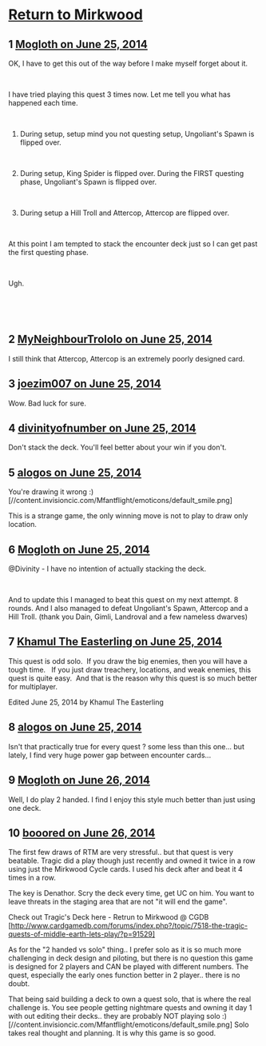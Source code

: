 # [Return to Mirkwood](https://community.fantasyflightgames.com/topic/109380-return-to-mirkwood/)

## 1 [Mogloth on June 25, 2014](https://community.fantasyflightgames.com/topic/109380-return-to-mirkwood/?do=findComment&comment=1132714)

OK, I have to get this out of the way before I make myself forget about it.

 

I have tried playing this quest 3 times now. Let me tell you what has happened each time.

 

1) During setup, setup mind you not questing setup, Ungoliant's Spawn is flipped over. 

 

2) During setup, King Spider is flipped over. During the FIRST questing phase, Ungoliant's Spawn is flipped over.

 

3) During setup a Hill Troll and Attercop, Attercop are flipped over.

 

At this point I am tempted to stack the encounter deck just so I can get past the first questing phase.

 

Ugh.

 

 

## 2 [MyNeighbourTrololo on June 25, 2014](https://community.fantasyflightgames.com/topic/109380-return-to-mirkwood/?do=findComment&comment=1132755)

I still think that Attercop, Attercop is an extremely poorly designed card.

## 3 [joezim007 on June 25, 2014](https://community.fantasyflightgames.com/topic/109380-return-to-mirkwood/?do=findComment&comment=1132759)

Wow. Bad luck for sure.

## 4 [divinityofnumber on June 25, 2014](https://community.fantasyflightgames.com/topic/109380-return-to-mirkwood/?do=findComment&comment=1132774)

Don't stack the deck. You'll feel better about your win if you don't. 

## 5 [alogos on June 25, 2014](https://community.fantasyflightgames.com/topic/109380-return-to-mirkwood/?do=findComment&comment=1132802)

You're drawing it wrong :) [//content.invisioncic.com/Mfantflight/emoticons/default_smile.png]

This is a strange game, the only winning move is not to play to draw only location.

## 6 [Mogloth on June 25, 2014](https://community.fantasyflightgames.com/topic/109380-return-to-mirkwood/?do=findComment&comment=1132827)

@Divinity - I have no intention of actually stacking the deck.

 

And to update this I managed to beat this quest on my next attempt. 8 rounds. And I also managed to defeat Ungoliant's Spawn, Attercop and a Hill Troll. (thank you Dain, Gimli, Landroval and a few nameless dwarves)

## 7 [Khamul The Easterling on June 25, 2014](https://community.fantasyflightgames.com/topic/109380-return-to-mirkwood/?do=findComment&comment=1132970)

This quest is odd solo.  If you draw the big enemies, then you will have a tough time.   If you just draw treachery, locations, and weak enemies, this quest is quite easy.  And that is the reason why this quest is so much better for multiplayer. 

Edited June 25, 2014 by Khamul The Easterling

## 8 [alogos on June 25, 2014](https://community.fantasyflightgames.com/topic/109380-return-to-mirkwood/?do=findComment&comment=1133353)

Isn't that practically true for every quest ? some less than this one... but lately, I find very huge power gap between encounter cards...

## 9 [Mogloth on June 26, 2014](https://community.fantasyflightgames.com/topic/109380-return-to-mirkwood/?do=findComment&comment=1133449)

Well, I do play 2 handed. I find I enjoy this style much better than just using one deck. 

## 10 [booored on June 26, 2014](https://community.fantasyflightgames.com/topic/109380-return-to-mirkwood/?do=findComment&comment=1133539)

The first few draws of RTM are very stressful.. but that quest is very beatable. Tragic did a play though just recently and owned it twice in a row using just the Mirkwood Cycle cards. I used his deck after and beat it 4 times in a row.

The key is Denathor. Scry the deck every time, get UC on him. You want to leave threats in the staging area that are not "it will end the game".

Check out Tragic's Deck here - Retrun to Mirkwood @ CGDB [http://www.cardgamedb.com/forums/index.php?/topic/7518-the-tragic-quests-of-middle-earth-lets-play/?p=91529]

As for the "2 handed vs solo" thing.. I prefer solo as it is so much more challenging in deck design and piloting, but there is no question this game is designed for 2 players and CAN be played with different numbers. The quest, especially the early ones function better in 2 player.. there is no doubt.

That being said building a deck to own a quest solo, that is where the real challenge is. You see people getting nightmare quests and owning it day 1 with out editing their decks.. they are probably NOT playing solo :) [//content.invisioncic.com/Mfantflight/emoticons/default_smile.png] Solo takes real thought and planning. It is why this game is so good.

